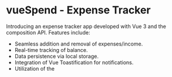 # vueSpend - Expense Tracker

Introducing an expense tracker app developed with Vue 3 and the composition API. Features include:

- Seamless addition and removal of expenses/income.
- Real-time tracking of balance.
- Data persistence via local storage.
- Integration of Vue Toastification for notifications.
- Utilization of the <script setup> syntax (Vue 3.2+).

## Project Setup

npm install

### Compile and Hot-Reload for Development

npm run dev

### Compile and Minify for Production

npm run build
